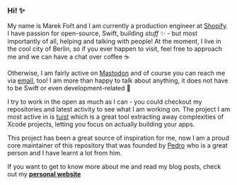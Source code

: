 ### Hi! ✨

My name is Marek Fořt and I am currently a production engineer at [Shopify](https://www.shopify.com/). I have passion for open-source, Swift, building _stuff_ ✨ - but most importantly of all, helping and talking with people!
At the moment, I live in the cool city of Berlin, so if you ever happen to visit, feel free to approach me and we can have a chat over coffee ☕️

Otherwise, I am fairly active on [Mastodon](https://mastodon.online/@marekfort) and of course you can reach me via [email](marekfort@me.com), too! I am more than happy to talk about anything, it does not have to be Swift or even development-related 🖤

I try to work in the open as much as I can - you could checkout my repositories and latest activity to see what I am working on.
The project I am most active in is [tuist](https://github.com/tuist/tuist) which is a great tool extracting away complexities of Xcode projects,
letting you focus on actually building your apps.

This project has been a great source of inspiration for me, now I am a proud core maintainer of this repository that was founded by [Pedro](https://twitter.com/pedropbuendia/)
who is a great person and I have learnt a lot from him.

If you want to get to know more about me and read my blog posts, check out my **[personal website](https://marekfort.com/)**
